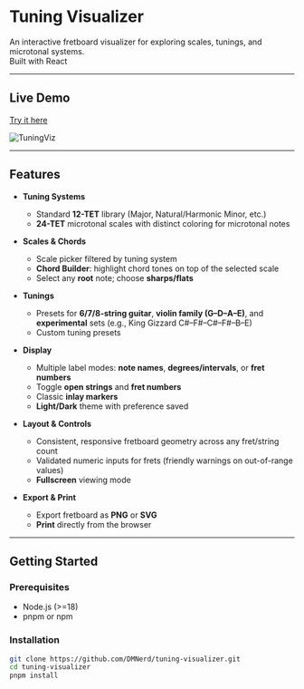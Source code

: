 # Tuning Visualizer

An interactive fretboard visualizer for exploring scales, tunings, and microtonal systems.  
Built with React

---

## Live Demo

[Try it here](https://tune.nrds.cz/)

![TuningViz](https://i.imgur.com/xYctFhk.png "The app")

---

## Features

* **Tuning Systems**

  * Standard **12-TET** library (Major, Natural/Harmonic Minor, etc.)
  * **24-TET** microtonal scales with distinct coloring for microtonal notes

* **Scales & Chords**

  * Scale picker filtered by tuning system
  * **Chord Builder**: highlight chord tones on top of the selected scale
  * Select any **root** note; choose **sharps/flats**

* **Tunings**

  * Presets for **6/7/8-string guitar**, **violin family (G–D–A–E)**, and **experimental** sets (e.g., King Gizzard C#–F#–C#–F#–B–E)
  * Custom tuning presets

* **Display**

  * Multiple label modes: **note names**, **degrees/intervals**, or **fret numbers**
  * Toggle **open strings** and **fret numbers**
  * Classic **inlay markers**
  * **Light/Dark** theme with preference saved

* **Layout & Controls**

  * Consistent, responsive fretboard geometry across any fret/string count
  * Validated numeric inputs for frets (friendly warnings on out-of-range values)
  * **Fullscreen** viewing mode

* **Export & Print**

  * Export fretboard as **PNG** or **SVG**
  * **Print** directly from the browser

---

## Getting Started

### Prerequisites

- Node.js (>=18)
- pnpm or npm

### Installation

```bash
git clone https://github.com/DMNerd/tuning-visualizer.git
cd tuning-visualizer
pnpm install
```

